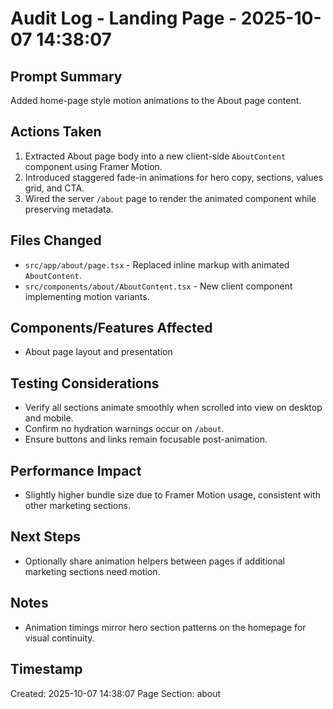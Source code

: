 # Audit Log - Landing Page - 2025-10-07 14:38:07

## Prompt Summary
Added home-page style motion animations to the About page content.

## Actions Taken
1. Extracted About page body into a new client-side `AboutContent` component using Framer Motion.
2. Introduced staggered fade-in animations for hero copy, sections, values grid, and CTA.
3. Wired the server `/about` page to render the animated component while preserving metadata.

## Files Changed
- `src/app/about/page.tsx` - Replaced inline markup with animated `AboutContent`.
- `src/components/about/AboutContent.tsx` - New client component implementing motion variants.

## Components/Features Affected
- About page layout and presentation

## Testing Considerations
- Verify all sections animate smoothly when scrolled into view on desktop and mobile.
- Confirm no hydration warnings occur on `/about`.
- Ensure buttons and links remain focusable post-animation.

## Performance Impact
- Slightly higher bundle size due to Framer Motion usage, consistent with other marketing sections.

## Next Steps
- Optionally share animation helpers between pages if additional marketing sections need motion.

## Notes
- Animation timings mirror hero section patterns on the homepage for visual continuity.

## Timestamp
Created: 2025-10-07 14:38:07
Page Section: about
